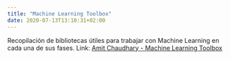 ```yaml
---
title: "Machine Learning Toolbox"
date: 2020-07-13T13:10:31+02:00
---
```

Recopilación de bibliotecas útiles para trabajar con Machine Learning en cada una de sus fases. 
Link: [Amit Chaudhary - Machine Learning Toolbox](https://amitness.com/toolbox/)

